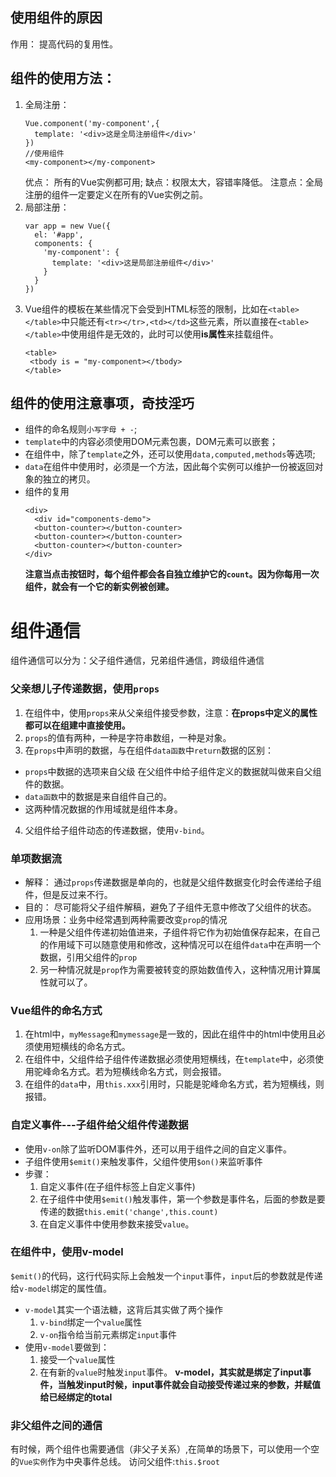 ## 使用组件的原因 

作用： 提高代码的复用性。

## 组件的使用方法：

1. 全局注册：
   ```
   Vue.component('my-component',{
     template: '<div>这是全局注册组件</div>'
   })
   //使用组件
   <my-component></my-component>
   ```
   优点： 所有的Vue实例都可用;
   缺点：权限太大，容错率降低。
   注意点：全局注册的组件一定要定义在所有的Vue实例之前。
2. 局部注册：
   ```
   var app = new Vue({
     el: '#app',
     components: {
       'my-component': {
         template: '<div>这是局部注册组件</div>'
       }
     }
   })
   ```
3. Vue组件的模板在某些情况下会受到HTML标签的限制，比如在`<table></table>`中只能还有`<tr></tr>,<td></td>`这些元素，所以直接在`<table></table>`中使用组件是无效的，此时可以使用**is属性**来挂载组件。
   ```
   <table>
    <tbody is = "my-component></tbody>
   </table>
   ```

## 组件的使用注意事项，奇技淫巧

- 组件的命名规则`小写字母 + -`;
- `template`中的内容必须使用DOM元素包裹，DOM元素可以嵌套；
- 在组件中，除了`template`之外，还可以使用`data,computed,methods`等选项;
- `data`在组件中使用时，必须是一个方法，因此每个实例可以维护一份被返回对象的独立的拷贝。
- 组件的复用
  ```
  <div>
    <div id="components-demo">
    <button-counter></button-counter>
    <button-counter></button-counter>
    <button-counter></button-counter>
  </div>
  ```
  **注意当点击按钮时，每个组件都会各自独立维护它的`count`。因为你每用一次组件，就会有一个它的新实例被创建。**

# 组件通信

组件通信可以分为：父子组件通信，兄弟组件通信，跨级组件通信

### 父亲想儿子传递数据，使用`props`

1. 在组件中，使用`props`来从父亲组件接受参数，注意：**在props中定义的属性都可以在组建中直接使用。**
2. `props`的值有两种，一种是字符串数组，一种是对象。
3. 在`props`中声明的数据，与在组件`data函数`中`return`数据的区别：
  - `props`中数据的选项来自父级
  在父组件中给子组件定义的数据就叫做来自父组件的数据。
  - `data函数`中的数据是来自组件自己的。
  - 这两种情况数据的作用域就是组件本身。
4. 父组件给子组件动态的传递数据，使用`v-bind`。
  
### 单项数据流

- 解释： 通过`props`传递数据是单向的，也就是父组件数据变化时会传递给子组件，但是反过来不行。
- 目的： 尽可能将父子组件解稿，避免了子组件无意中修改了父组件的状态。
- 应用场景：业务中经常遇到两种需要改变`prop`的情况
  1. 一种是父组件传递初始值进来，子组件将它作为初始值保存起来，在自己的作用域下可以随意使用和修改，这种情况可以在组件`data`中在声明一个数据，引用父组件的`prop`
  2. 另一种情况就是`prop`作为需要被转变的原始数值传入，这种情况用计算属性就可以了。
   
### Vue组件的命名方式

1. 在html中，`myMessage`和`mymessage`是一致的，因此在组件中的html中使用且必须使用短横线的命名方式。
2. 在组件中，父组件给子组件传递数据必须使用短横线，在`template`中，必须使用驼峰命名方式。若为短横线命名方式，则会报错。
3. 在组件的`data`中，用`this.xxx`引用时，只能是驼峰命名方式，若为短横线，则报错。
   
### 自定义事件---子组件给父组件传递数据

- 使用`v-on`除了监听DOM事件外，还可以用于组件之间的自定义事件。
- 子组件使用`$emit()`来触发事件，父组件使用`$on()`来监听事件
- 步骤：
  1. 自定义事件(在子组件标签上自定义事件)
  2. 在子组件中使用`$emit()`触发事件，第一个参数是事件名，后面的参数是要传递的数据`this.emit('change',this.count)`
  3. 在自定义事件中使用参数来接受`value`。

### 在组件中，使用v-model

`$emit()`的代码，这行代码实际上会触发一个`input`事件，`input`后的参数就是传递给`v-model`绑定的属性值。
- `v-model`其实一个语法糖，这背后其实做了两个操作
  1. `v-bind`绑定一个`value`属性
  2. `v-on`指令给当前元素绑定`input`事件
- 使用`v-model`要做到：
  1. 接受一个`value`属性
  2. 在有新的`value`时触发`input`事件。
**v-model，其实就是绑定了input事件，当触发input时候，input事件就会自动接受传递过来的参数，并赋值给已经绑定的total**

### 非父组件之间的通信

有时候，两个组件也需要通信（非父子关系）,在简单的场景下，可以使用一个空的`Vue实例`作为中央事件总线。
访问父组件:`this.$root`


  

  

